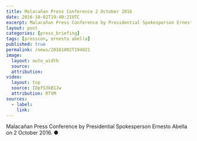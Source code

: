 ```yaml
---
title: Malacañan Press Conference 2 October 2016
date: 2016-10-02T19:40:21UTC
excerpt: Malacañan Press Conference by Presidential Spokesperson Ernesto Abella on 2 October 2016.
layout: post
categories: [press_briefing]
tags: [presscon, ernesto abella]
published: true
permalink: /news/20161002T194021
image:
  layout: auto_width
  source: 
  attribution: 
video:
  layout: top
  source: IDpfS3kB1Jw
  attribution: RTVM
sources:
  - label:
    link:
---
```


Malacañan Press Conference by Presidential Spokesperson Ernesto Abella on 2 October 2016.
&#x25cf;
